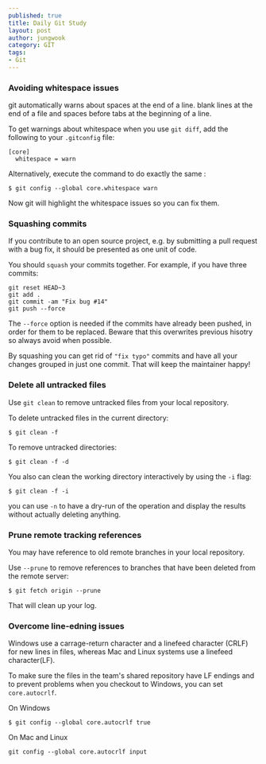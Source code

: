 ```yaml
---
published: true 
title: Daily Git Study
layout: post
author: jungwook
category: GIT
tags:
- Git
---
```


### Avoiding whitespace issues


git automatically warns about spaces at the end of a line. blank lines at the end of a file and spaces before tabs at the beginning of a line.

To get warnings about whitespace when you use `git diff`, add the following to your `.gitconfig` file:

```{.bash}
[core]
  whitespace = warn
```

Alternatively, execute the command to do exactly the same :

```{.bash}
$ git config --global core.whitespace warn
```

Now git will highlight the whitespace issues so you can fix them.


### Squashing commits

If you contribute to an open source project, e.g. by submitting a pull request with a bug fix, it should be presented as one unit of code.

You should `squash` your commits together. For example, if you have three commits:

```{.bash}
git reset HEAD~3
git add .
git commit -am "Fix bug #14"
git push --force
```

The `--force` option is needed if the commits have already been pushed, in order for them to be replaced. Beware that this overwrites previous hisotry so always avoid when possible.

By squashing you can get rid of `"fix typo"` commits and have all your changes grouped in just one commit. That will keep the maintainer happy!



### Delete all untracked files

Use `git clean` to remove untracked files from your local repository.

To delete untracked files in the current directory:

```{.bash}
$ git clean -f
```

To remove untracked directories:

```{.bash}
$ git clean -f -d
```

You also can clean the working directory interactively by using the `-i` flag:

```{.bash}
$ git clean -f -i
```

you can use `-n` to have a dry-run of the operation and display the results without actually deleting anything.

### Prune remote tracking references

You may have reference to old remote branches in your local repository.

Use `--prune` to remove references to branches that have been deleted from the remote server:

```{.bash}
$ git fetch origin --prune
```

That will clean up your log.


### Overcome line-edning issues

Windows use a carrage-return character and a linefeed character (CRLF) for new lines in files, whereas Mac and Linux systems use a linefeed character(LF).

To make sure the files in the team's shared repository have LF endings and to prevent problems when you checkout to Windows, you can set `core.autocrlf`. 

On Windows

```{.bash}
$ git config --global core.autocrlf true
```

On Mac and Linux

```{.bash}
git config --global core.autocrlf input
```



